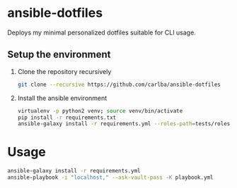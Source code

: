 ansible-dotfiles
================

Deploys my minimal personalized dotfiles suitable for CLI usage.

Setup the environment
---------------------

1. Clone the repository recursively
   ```bash
   git clone --recursive https://github.com/carlba/ansible-dotfiles
   ```

2. Install the ansible environment
    
   ```bash
   virtualenv -p python2 venv; source venv/bin/activate
   pip install -r requirements.txt
   ansible-galaxy install -r requirements.yml --roles-path=tests/roles
   ```
   
# Usage
``` bash
ansible-galaxy install -r requirements.yml
ansible-playbook -i "localhost," --ask-vault-pass -K playbook.yml
```
